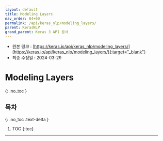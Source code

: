 ```yaml
---
layout: default
title: Modeling Layers
nav_order: 04+00
permalink: /api/keras_nlp/modeling_layers/
parent: KerasNLP
grand_parent: Keras 3 API 문서
---
```


* 원본 링크 : [https://keras.io/api/keras_nlp/modeling_layers/](https://keras.io/api/keras_nlp/modeling_layers/){:target="_blank"}
* 최종 수정일 : 2024-03-29

# Modeling Layers
{: .no_toc }

## 목차
{: .no_toc .text-delta }

1. TOC
{:toc}

---
